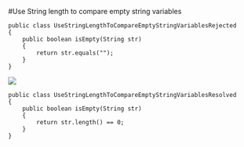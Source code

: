 #Use String length to compare empty string variables

```
public class UseStringLengthToCompareEmptyStringVariablesRejected
{
	public boolean isEmpty(String str)
	{
		return str.equals("");
	}
}
```

![](http://www.iconki.com/icons/Software-Applications/32x32-Applications-Basics/arrow_down_blue.png)

```
public class UseStringLengthToCompareEmptyStringVariablesResolved
{
	public boolean isEmpty(String str)
	{
		return str.length() == 0;	
	}
}
```


